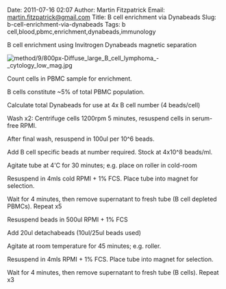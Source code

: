 Date: 2011-07-16 02:07
Author: Martin Fitzpatrick
Email: martin.fitzpatrick@gmail.com
Title: B cell enrichment via Dynabeads
Slug: b-cell-enrichment-via-dynabeads
Tags: b cell,blood,pbmc,enrichment,dynabeads,immunology

B cell enrichment using Invitrogen Dynabeads magnetic separation


![method/9/800px-Diffuse_large_B_cell_lymphoma_-_cytology_low_mag.jpg](/static/images/method/9/800px-Diffuse_large_B_cell_lymphoma_-_cytology_low_mag.jpg)








Count cells in PBMC sample for enrichment.

B cells constitute ~5% of total PBMC population. 



Calculate total Dynabeads for use at 4x B cell number (4 beads/cell)



Wash x2: Centrifuge cells 1200rpm 5 minutes, resuspend cells in serum-free RPMI. 

After final wash, resuspend in 100ul per 10^6 beads.



Add B cell specific beads at number required. Stock at 4x10^8 beads/ml.



Agitate tube at 4'C for 30 minutes; e.g. place on roller in cold-room



Resuspend in 4mls cold RPMI + 1% FCS. Place tube into magnet for selection.

Wait for 4 minutes, then remove supernatant to fresh tube (B cell depleted PBMCs). Repeat x5



Resuspend beads in 500ul RPMI + 1% FCS



Add 20ul detachabeads (10ul/25ul beads used)



Agitate at room temperature for 45 minutes; e.g. roller.



Resuspend in 4mls RPMI + 1% FCS. Place tube into magnet for selection.

Wait for 4 minutes, then remove supernatant to fresh tube (B cells). Repeat x3







